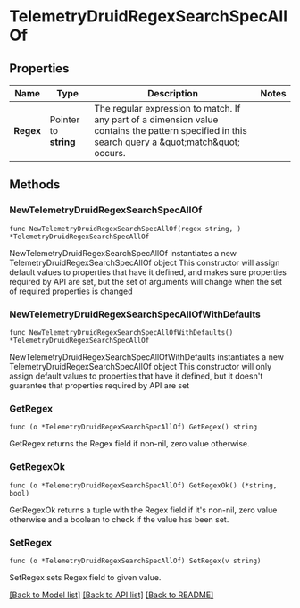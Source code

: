 # TelemetryDruidRegexSearchSpecAllOf

## Properties

Name | Type | Description | Notes
------------ | ------------- | ------------- | -------------
**Regex** | Pointer to **string** | The regular expression to match.  If any part of a dimension value contains the pattern specified in this search query a \&quot;match\&quot; occurs. | 

## Methods

### NewTelemetryDruidRegexSearchSpecAllOf

`func NewTelemetryDruidRegexSearchSpecAllOf(regex string, ) *TelemetryDruidRegexSearchSpecAllOf`

NewTelemetryDruidRegexSearchSpecAllOf instantiates a new TelemetryDruidRegexSearchSpecAllOf object
This constructor will assign default values to properties that have it defined,
and makes sure properties required by API are set, but the set of arguments
will change when the set of required properties is changed

### NewTelemetryDruidRegexSearchSpecAllOfWithDefaults

`func NewTelemetryDruidRegexSearchSpecAllOfWithDefaults() *TelemetryDruidRegexSearchSpecAllOf`

NewTelemetryDruidRegexSearchSpecAllOfWithDefaults instantiates a new TelemetryDruidRegexSearchSpecAllOf object
This constructor will only assign default values to properties that have it defined,
but it doesn't guarantee that properties required by API are set

### GetRegex

`func (o *TelemetryDruidRegexSearchSpecAllOf) GetRegex() string`

GetRegex returns the Regex field if non-nil, zero value otherwise.

### GetRegexOk

`func (o *TelemetryDruidRegexSearchSpecAllOf) GetRegexOk() (*string, bool)`

GetRegexOk returns a tuple with the Regex field if it's non-nil, zero value otherwise
and a boolean to check if the value has been set.

### SetRegex

`func (o *TelemetryDruidRegexSearchSpecAllOf) SetRegex(v string)`

SetRegex sets Regex field to given value.



[[Back to Model list]](../README.md#documentation-for-models) [[Back to API list]](../README.md#documentation-for-api-endpoints) [[Back to README]](../README.md)


